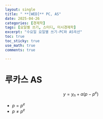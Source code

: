 ```yaml
---
layout: single
title: " **[WED]** PC, AS"
date: 2025-04-26
categories: [경제학]
tags: [요일별 쓰기, 스터디, 미시경제학]
excerpt: "수요일 요일별 쓰기-PC와 AS곡선"
toc: true
toc_sticky: true
use_math: true
comments: true

---
```


# 루카스 AS

$$
y=y_n + \alpha(p-p^e)
$$

- $p=p^e$
- $p\neq p^e$


